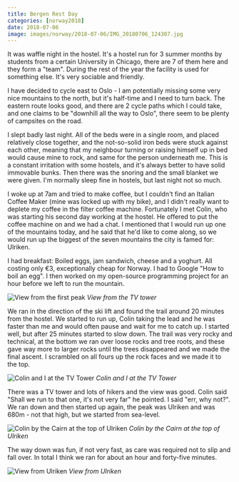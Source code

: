 ```yaml
---
title: Bergen Rest Day
categories: [norway2018]
date: 2018-07-06
image: images/norway/2018-07-06/IMG_20180706_124307.jpg
---
```


It was waffle night in the hostel. It's a hostel run for 3 summer months by
students from a certain University in Chicago, there are 7 of them here and
they form a "team". During the rest of the year the facility is used for
something else. It's very sociable and friendly.

I have decided to cycle east to Oslo - I am potentially missing some very nice
mountains to the north, but it's half-time and I need to turn back. The
eastern route looks good, and there are 2 cycle paths which I could take, and
one claims to be "downhill all the way to Oslo", there seem to be plenty of
campsites on the road.

I slept badly last night. All of the beds were in a single room, and placed
relatively close together, and the not-so-solid iron beds were stuck against
each other, meaning that my neighbour turning or raising himself up in bed
would cause mine to rock, and same for the person underneath me. This is a
constant irritation with some hostels, and it's always better to have solid
immovable bunks. Then there was the snoring and the small blanket we were
given. I'm normally sleep fine in hostels, but last night not so much.

I woke up at 7am and tried to make coffee, but I couldn't find an Italian
Coffee Maker (mine was locked up with my bike), and I didn't really want to
deplete my coffee in the filter coffee machine. Fortunately I met Colin, who
was starting his second day working at the hostel. He offered to put the
coffee machine on and we had a chat. I mentioned that I would run up one of
the mountains today, and he said that he'd like to come along, so we would run
up the biggest of the seven mountains the city is famed for: Ulriken.

I had breakfast: Boiled eggs, jam sandwich, cheese and a yoghurt. All costing
only €3, exceptionally cheap for Norway. I had to Google "How to boil an egg".
I then worked on my open-source programming project for an hour before we left
to run the mountain.

![View from the first peak](/images/norway/2018-07-06/IMG_20180706_124307.jpg)
*View from the TV tower*

We ran in the direction of the ski lift and found the trail around 20 minutes
from the hostel. We started to run up, Colin taking the lead and he was faster
than me and would often pause and wait for me to catch up. I started well, but
after 25 minutes started to slow down. The trail was very rocky and technical,
at the bottom we ran over loose rocks and tree roots, and these gave way more
to larger rocks until the trees disappeared and we made the final ascent. I
scrambled on all fours up the rock faces and we made it to the top.

![Colin and I at the TV Tower](/images/norway/2018-07-06/IMG_20180706_123231.jpg)
*Colin and I at the TV Tower*

There was a TV tower and lots of hikers and the view was good. Colin said
"Shall we run to that one, it's not very far" he pointed. I said "err, why
not?". We ran down and then started up again, the peak was Ulriken and was
680m - not that high, but we started from sea-level.

![Colin by the Cairn at the top of Ulriken](/images/norway/2018-07-06/IMG_20180706_124247.jpg)
*Colin by the Cairn at the top of Ulriken*


The way down was fun, if not very fast, as care was required not to slip and
fall over. In total I think we ran for about an hour and forty-five minutes.

![View from Ulriken](/images/norway/2018-07-06/IMG_20180706_124353.jpg)
*View from Ulriken*
